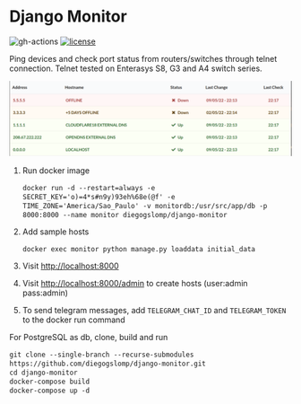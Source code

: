 Django Monitor
==============

![gh-actions](https://github.com/diegogslomp/django-monitor/actions/workflows/docker-image.yml/badge.svg)
[![license](https://img.shields.io/badge/license-MIT-blue.svg)](https://github.com/diegogslomp/django-monitor/blob/master/LICENSE)

Ping devices and check port status from routers/switches through telnet
connection. Telnet tested on Enterasys S8, G3 and A4 switch series.

![Host List Page](https://raw.githubusercontent.com/diegogslomp/django-monitor/master/docs/_screenshots/hostlist.png)

1.  Run docker image

        docker run -d --restart=always -e SECRET_KEY='o)=4*s#n9y)93eh%68e(@f' -e TIME_ZONE='America/Sao_Paulo' -v monitordb:/usr/src/app/db -p 8000:8000 --name monitor diegogslomp/django-monitor

2.  Add sample hosts

        docker exec monitor python manage.py loaddata initial_data

3.  Visit <http://localhost:8000>

4.  Visit <http://localhost:8000/admin> to create hosts (user:admin
    pass:admin)

5.  To send telegram messages, add `TELEGRAM_CHAT_ID` and `TELEGRAM_TOKEN`
    to the docker run command

For PostgreSQL as db, clone, build and run

    git clone --single-branch --recurse-submodules https://github.com/diegogslomp/django-monitor.git
    cd django-monitor
    docker-compose build
    docker-compose up -d
